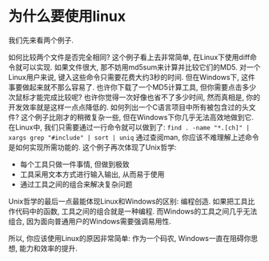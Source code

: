 # 为什么要使用linux
我们先来看两个例子.

如何比较两个文件是否完全相同? 这个例子看上去非常简单, 在Linux下使用diff命令就可以实现. 如果文件很大, 那不妨用md5sum来计算并比较它们的MD5. 对一个Linux用户来说, 键入这些命令只需要花费大约3秒的时间. 但在Windows下, 这件事要做起来就不那么容易了. 也许你下载了一个MD5计算工具, 但你需要点击多少次鼠标才能完成比较呢? 也许你觉得一次好像也省不了多少时间, 然而真相是, 你的开发效率就是这样一点点降低的.
如何列出一个C语言项目中所有被包含过的头文件? 这个例子比刚才的稍微复杂一些, 但在Windows下你几乎无法高效地做到它. 在Linux中, 我们只需要通过一行命令就可以做到了:
``find . -name "*.[ch]" | xargs grep "#include" | sort | uniq``
通过查阅man, 你应该不难理解上述命令是如何实现所需功能的. 这个例子再次体现了Unix哲学:

- 每个工具只做一件事情, 但做到极致
- 工具采用文本方式进行输入输出, 从而易于使用
- 通过工具之间的组合来解决复杂问题

Unix哲学的最后一点最能体现Linux和Windows的区别: 编程创造. 如果把工具比作代码中的函数, 工具之间的组合就是一种编程. 而Windows的工具之间几乎无法组合, 因为面向普通用户的Windows需要强调易用性.

所以, 你应该使用Linux的原因非常简单: 作为一个码农, Windows一直在阻碍你思想, 能力和效率的提升.

